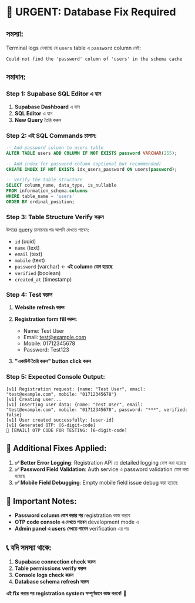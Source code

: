 # 🚨 URGENT: Database Fix Required

## সমস্যা:
Terminal logs দেখাচ্ছে যে `users` table এ `password` column নেই:
```
Could not find the 'password' column of 'users' in the schema cache
```

## সমাধান:

### Step 1: Supabase SQL Editor এ যান
1. **Supabase Dashboard** এ যান
2. **SQL Editor** এ যান
3. **New Query** তৈরি করুন

### Step 2: এই SQL Commands চালান:

```sql
-- Add password column to users table
ALTER TABLE users ADD COLUMN IF NOT EXISTS password VARCHAR(255);

-- Add index for password column (optional but recommended)
CREATE INDEX IF NOT EXISTS idx_users_password ON users(password);

-- Verify the table structure
SELECT column_name, data_type, is_nullable 
FROM information_schema.columns 
WHERE table_name = 'users' 
ORDER BY ordinal_position;
```

### Step 3: Table Structure Verify করুন
উপরের query চালানোর পর আপনি দেখতে পাবেন:
- `id` (uuid)
- `name` (text)
- `email` (text)
- `mobile` (text)
- `password` (varchar) ← **এই column যোগ হয়েছে**
- `verified` (boolean)
- `created_at` (timestamp)

### Step 4: Test করুন
1. **Website refresh করুন**
2. **Registration form fill করুন:**
   - Name: Test User
   - Email: test@example.com
   - Mobile: 01712345678
   - Password: Test123

3. **"একাউন্ট তৈরি করুন" button click করুন**

### Step 5: Expected Console Output:
```
[v1] Registration request: {name: "Test User", email: "test@example.com", mobile: "01712345678"}
[v1] Creating user...
[v1] Inserting user data: {name: "Test User", email: "test@example.com", mobile: "01712345678", password: "***", verified: false}
[v1] User created successfully: [user-id]
[v1] Generated OTP: [6-digit-code]
📧 [EMAIL] OTP CODE FOR TESTING: [6-digit-code]
```

## 🔧 Additional Fixes Applied:

1. **✅ Better Error Logging**: Registration API তে detailed logging যোগ করা হয়েছে
2. **✅ Password Field Validation**: Auth service এ password validation যোগ করা হয়েছে
3. **✅ Mobile Field Debugging**: Empty mobile field issue debug করা হয়েছে

## 🚨 Important Notes:

- **Password column যোগ করার পর** registration কাজ করবে
- **OTP code console এ দেখতে পাবেন** development mode এ
- **Admin panel এ users দেখতে পাবেন** verification এর পর

## 📞 যদি সমস্যা থাকে:

1. **Supabase connection check করুন**
2. **Table permissions verify করুন**
3. **Console logs check করুন**
4. **Database schema refresh করুন**

**এই fix করার পর registration system সম্পূর্ণভাবে কাজ করবে!** 🚀
